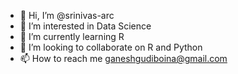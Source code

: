 - 👋 Hi, I’m @srinivas-arc
- 👀 I’m interested in Data Science
- 🌱 I’m currently learning R
- 💞️ I’m looking to collaborate on R and Python
- 📫 How to reach me ganeshgudiboina@gmail.com

<!---
srinivas-arc/srinivas-arc is a ✨ special ✨ repository because its `README.md` (this file) appears on your GitHub profile.
You can click the Preview link to take a look at your changes.
--->
